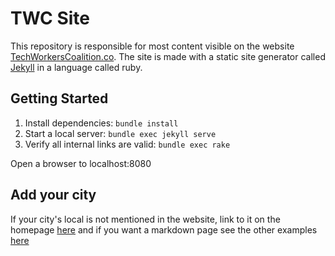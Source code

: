 # TWC Site

This repository is responsible for most content visible on the website [TechWorkersCoalition.co](https://TechWorkersCoalition.co). The site is made with a static site generator called [Jekyll](https://jekyllrb.com/) in a language called ruby.

## Getting Started

1. Install dependencies: `bundle install`
2. Start a local server: `bundle exec jekyll serve`
3. Verify all internal links are valid: `bundle exec rake`

Open a browser to localhost:8080

## Add your city

If your city's local is not mentioned in the website, link to it on the homepage [here](_layouts/home.html) and if you want a markdown page see the other examples [here](city_local)
